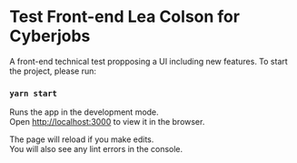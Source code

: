 # Test Front-end Lea Colson for Cyberjobs

A front-end technical test propposing a UI including new features. To start the project, please run:

### `yarn start`

Runs the app in the development mode.\
Open [http://localhost:3000](http://localhost:3000) to view it in the browser.

The page will reload if you make edits.\
You will also see any lint errors in the console.
